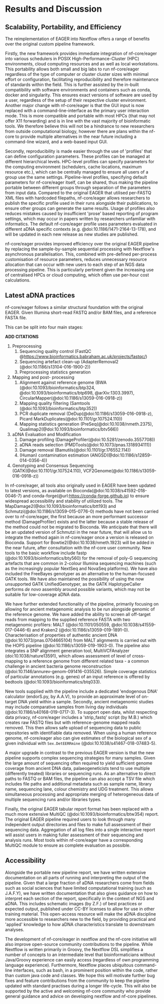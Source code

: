 # Results and Discussion

## Scalability, Portability, and Efficiency

The reimplementation of EAGER into Nextflow offers a range of benefits over the
original custom pipeline framework.

Firstly, the new framework provides immediate integration of nf-core/eager
into various schedulers in POSIX High-Performance-Cluster (HPC) environments, cloud computing resources and as
well as local workstations. This portability allows both small and big labs to run
nf-core/eager regardless of the type of computer or cluster cluster sizes with
minimal effort or configuration, facilitating reproducibility and therefore
maintenance of standards within the field. This is further assisted by the
in-built compatibility with software environments and containers such as conda,
docker and singularity. This ensures exact versions of software are used by
a user, regardless of the setup of their respective cluster environment. Another major
change with nf-core/eager is that the GUI input is now replaced with a
command-line-interface as the primary user interaction mode. This is more
compatible and portable with most HPCs (that may not offer X11 forwarding) and
is in line with the vast majority of bioinformatic tools. We therefore believe
this will not be a hindrance to new researchers from outside computational
biology, however there are plans within the nf-core to provide multiple
alternatives in the near future including a command-line wizard, and a web-based input GUI.

Secondly, reproducibility is made easier through the use of 'profiles' that can define configuration parameters.  These profiles can be managed at different hierarchical levels. HPC-level profiles can specify parameters for the
computing environment (schedulers, cache locations, maximum resource etc.), which can be centrally managed to ensure all users of a group use the same settings. Pipeline-level profiles, specifying default parameters for
nf-core/eager itself, can be shared, thus making the pipeline portable between different groups through separation of the parameters from input data. Compared to the original EAGER that utilised per-FASTQ XML files with hardcoded filepaths, nf-core/eager allows researchers to publish the specific profile used in their runs alongside their publications, to ensure other groups can generate the same results. Usage of profiles also reduces mistakes caused by insufficient 'prose' based reporting of program settings, which may occur in papers written by researchers unfamiliar with informatics. The default nf-core/eager profile uses parameters evaluated in different aDNA specific contexts (e.g. @doi:10.1186/1471-2164-13-178), and will be updated in each new release as new studies are published.

nf-core/eager provides improved efficiency over the original EAGER pipeline by replacing the sample-by-sample sequential processing with Nextflow's asynchronous parallelisation. This, combined with pre-defined
per-process customisation of resource parameters, reduces unnecessary resource allocation that can occur with new users to each step of an NGS data processing pipeline. This is particularly pertinent given the increasing use of
centralised HPCs or cloud computing, which often use per-hour cost calculations.

## Latest aDNA practices

nf-core/eager follows a similar structural foundation with the original EAGER.
Given Illumina short-read FASTQ and/or BAM files, and a reference FASTA file.

This can be split into four main stages:

**ADD CITATIONS**

1. Preprocessing
   1. Sequencing quality control (FastQC @https://www.bioinformatics.babraham.ac.uk/projects/fastqc/)
   2. Sequencing artefact clean-up (AdapterRemoval2 (@doi:10.1186/s13104-016-1900-2))
   3. Preprocessing statistics generation
2. Mapping and post- processing
   1. Alignment against reference genome (BWA (@doi:10.1093/bioinformatics/btp324, @doi:10.1093/bioinformatics/btp698, @arXiv:1303.3997), CircularMapper(@doi:10.1186/s13059-016-0918-z))
   2. Mapping quality filtering (Samtools (@doi:10.1093/bioinformatics/btp352))
   3. PCR duplicate removal (DeDup(@doi:10.1186/s13059-016-0918-z), Picard MarkDuplicates(@doi:10.1101/gr.107524.110))
   4. Mapping statistics generation (PreSeq(@doi:10.1038/nmeth.2375), Qualimap2(@doi:10.1093/bioinformatics/btv566))
3. aDNA Evaluation and Modification
   1. Damage profiling (DamageProfiler(@doi:10.5281/zenodo.3557708))
   2. aDNA reads selection (PMDTools(@doi:10.1073/pnas.1318934111))
   3. Damage removal (Bamutils(@doi:10.1101/gr.176552.114))
   4. (Human) contamination estimation (ANGSD(@doi:10.1186/s12859-014-0356-4))
4. Genotyping and Consensus Sequencing (GATK(@doi:10.1101/gr.107524.110), VCF2Genome(@doi:10.1186/s13059-016-0918-z))

In nf-core/eager, all tools also originally used in EAGER have been updated
to latest versions, as available on Bioconda(@doi:10.1038/s41592-018-0046-7) and conda-forge(@url:https://conda-forge.github.io) to ensure widespread
accessibility and stability of utilized tools. The MapDamage2(@doi:10.1093/bioinformatics/btt193) and Schmutzi(@doi:10.1186/s13059-015-0776-0) methods have not been carried over to nf-core/eager, the first because an more performant successor method (DamageProfiler) exists and the latter because a stable release of the method could not be migrated to Bioconda. We anticipate that there will be an updated version of Schmutzi in the near future, that will allow us to integrate the method again in nf-core/eager once a version is released on Bioconda. Support
for Bowtie2(@doi:10.1038/nmeth.1923) will be added in the near future, after consultation with the
nf-core user community. New tools to the basic workflow include fastp (@doi:10.1093/bioinformatics/bty560) for the removal of poly-G sequencing artefacts that are common in 2-colour Illumina sequencing machines (such as the
increasingly popular NextSeq and NovaSeq platforms). We have also included the FreeBayes genotyper as an alternative to the human-focused GATK tools. We have also maintained the possibility of using the now unsupported GATK UnifiedGenotyper, as the GATK HaplotypeCaller performs _de novo_ assembly around possible variants, which may not be suitable for low-coverage aDNA data.

We have further extended functionality of the pipeline, primarily focusing on
allowing for ancient metagenomic analysis to be run alongside genomic of the
reference genome. We have added the ability to screen all off-target reads
from mapping to the supplied reference FASTA with two metagenomic profilers:
MALT (@doi:10.1101/050559, @doi:10.1038/s41559-017-0446-6) and Kraken2
(@doi:10.1186/s13059-019-1891-0). Characterisation of properties of authentic
ancient DNA (@doi:10.1073/pnas.0704665104) from MALT alignments is carried out with the HOPS pipeline
(@doi:10.1186/s13059-019-1903-0). The pipeline also integrates a SNP alignment
generation tool, MultiVCFAnalyzer (doi:10.1038/nature13591), which allows
assessment of level of cross-mapping to a reference genome from different
related taxa - a common challenge in ancient bacteria genome reconstruction
(@doi:10.1146/annurev-genom-091416-035526). Simple coverage statistics of
particular annotations (e.g. genes) of an input reference  is offered by bedtools (@doi:10.1093/bioinformatics/btq033).

New tools supplied with the pipeline include a dedicated 'endogenous DNA'
calculator (endorS.py, by A.A.V), to provide an approximate level of
on-target DNA yield within a sample. Secondly, ancient metagenomic studies may
include comparative samples from living day individuals
(@doi:10.1186/s40168-019-0717-3). To support open data, whilst respecting data
privacy, nf-core/eager includes a 'strip_fastq' script (by M.B.) which creates
raw FASTQ files but with reference-genome mapped reads removed. This then
allows safe upload of sequencing data to public repositories with identifiable
data removed. When using a human reference genome, nf-core/eager also can give
estimates of the biological sex of a given individual with `Sex.DetEERRmine`
(@doi:10.1038/s41467-018-07483-5).

A major upgrade in contrast to the previous EAGER version is that the new pipeline supports complex sequencing strategies for many samples. Given the large amount of sequencing often required to yield sufficient genome
coverage from ancient DNA data, palaeogeneticists tend to use multiple (differently treated) libraries or sequencing runs. As an alternative to direct paths to FASTQ or BAM files, the pipeline can also accept a TSV file which includes file paths and additional metadata such as sample name, library name, sequencing lane, colour
chemistry and UDG treatment. This allows simultaneous processing and appropriate merging of heterogeneous data of multiple sequencing runs and/or libraries types.

Finally, the original EAGER tabular report format has been replaced with a much more extensive MultiQC
(@doi:10.1093/bioinformatics/btw354) report. The original EAGER pipeline required users
to look through many independent output directories and files to make full assessment of their sequencing data. Aggregation of all log files into a single interactive report will assist users in making fuller assessment of their
sequencing and analysis runs. Most tools within nf-core/eager have a corresponding MultiQC module to ensure as complete evaluation as possible.

## Accessibility

Alongside the portable new pipeline report, we have written extensive documentation
on all parts of running and interpreting the output of the pipeline. Given that
a large fraction of aDNA researchers come from fields such as social sciences
that have limited computational training (such as J.A.F.Y), we have written
documentation that also gives guidance on how to interpret each section of the
report, specifically in the context of NGS and aDNA. This includes schematic
images (by Z.F.) of best practices or expected output, published under CC-BY
licenses to allow for use in other training material. This open-access resource
will make the aDNA discipline more accessible to researchers new to the field,
by providing practical and 'applied' knowledge to how aDNA characteristics
translate to downstream analyses.

The development of nf-core/eager in nextflow and the nf-core initiative will
also improve open-source community contributions to the pipeline. While Nextflow
is written primarily in Groovy, the Nextflow DSL simplifies a number of concepts to an intermediate level that bioinformaticians without Java/Groovy experience can easily access (regardless of own programming language experience). Furthermore, Nextflow places ubiquitous command-line interfaces, such as bash,
in a prominent position within the code, rather than custom java code and classes. We hope this will motivate further bug fixes and feature contributions from the community to keep the pipeline updated with standard practises during a longer life-cycle. This will also be supported by the active and welcoming nf-core community who provide general guidance and advice on developing nextflow and nf-core pipelines.

